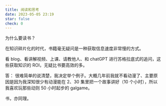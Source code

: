 ```yaml
---
title: 阅读和思考
date: 2023-05-05 23:19
star: false
check: 0
---
```


为什么要读书？

在知识碎片化的时代，书籍毫无疑问是一种获取信息速度非常慢的方式。

看 blog、看讲解视频、上课、请教他人、和 chatGPT 进行苏格拉底式的追问，这些获取知识的 ROI，无疑比书要高效的多。

答： 很难简单的说清楚，我决定举个例子。大概几年前我就不看动漫了、主要原因是因为我深知很少有动漫能在 2、30 集里把一个故事讲好（10 个小时），所以我喜欢玩那些动则 50 小时起步的 galgame。

书，亦同理。
